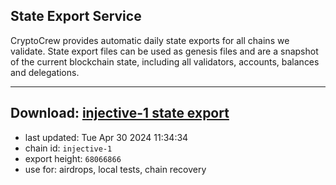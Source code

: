 ## State Export Service
CryptoCrew provides automatic daily state exports for all chains we validate. State export files can be used as genesis files and are a snapshot of the current blockchain state, including all validators, accounts, balances and delegations.

---
**Download: [injective-1 state export](https://dl-eu2.ccvalidators.com/SERVICE/injective/injective-1_export_68066866.json)**
---

- last updated: Tue Apr 30 2024 11:34:34
- chain id: `injective-1`
- export height: `68066866`
- use for: airdrops, local tests, chain recovery
